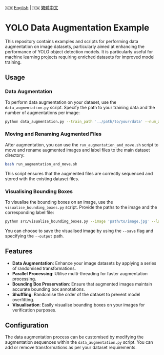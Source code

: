 🇬🇧 [English](./README.md) | 🇹🇼 [繁體中文](./README-zh-tw.md)

# YOLO Data Augmentation Example

This repository contains examples and scripts for performing data augmentation on image datasets, particularly aimed at enhancing the performance of YOLO object detection models. It is particularly useful for machine learning projects requiring enriched datasets for improved model training.

## Usage

### Data Augmentation

To perform data augmentation on your dataset, use the `data_augmentation.py` script. Specify the path to your training data and the number of augmentations per image:

```bash
python data_augmentation.py --train_path '../path/to/your/data' --num_augmentations 30
```

### Moving and Renaming Augmented Files

After augmentation, you can use the `run_augmentation_and_move.sh` script to move and rename augmented images and label files to the main dataset directory:

```bash
bash run_augmentation_and_move.sh
```

This script ensures that the augmented files are correctly sequenced and stored with the existing dataset files.

### Visualising Bounding Boxes

To visualise the bounding boxes on an image, use the `visualise_bounding_boxes.py` script. Provide the paths to the image and the corresponding label file:

```bash
python src/visualise_bounding_boxes.py --image 'path/to/image.jpg' --label 'path/to/label.txt'
```

You can choose to save the visualised image by using the `--save` flag and specifying the `--output` path.

## Features

- **Data Augmentation**: Enhance your image datasets by applying a series of randomised transformations.
- **Parallel Processing**: Utilise multi-threading for faster augmentation processing.
- **Bounding Box Preservation**: Ensure that augmented images maintain accurate bounding box annotations.
- **Shuffling**: Randomise the order of the dataset to prevent model overfitting.
- **Visualisation**: Easily visualise bounding boxes on your images for verification purposes.

## Configuration

The data augmentation process can be customised by modifying the augmentation sequences within the `data_augmentation.py` script. You can add or remove transformations as per your dataset requirements.
